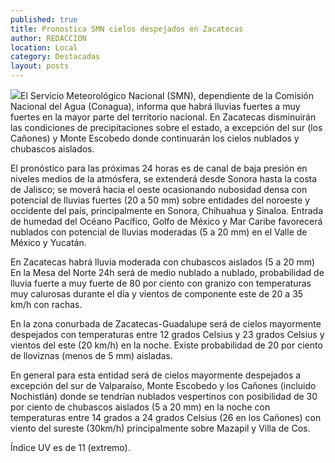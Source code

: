 ```yaml
---
published: true
title: Pronostica SMN cielos despejados en Zacatecas
author: REDACCION
location: Local
category: Destacadas
layout: posts
---
```


![](http://i.imgur.com/OIBeGj5m.jpg)El Servicio Meteorológico Nacional (SMN), dependiente de la Comisión Nacional del Agua (Conagua), informa que habrá lluvias fuertes a muy fuertes en la mayor parte del territorio nacional. En Zacatecas disminuirán las condiciones de precipitaciones sobre el estado, a excepción del sur (los Cañones) y Monte Escobedo donde continuarán los cielos nublados y chubascos aislados.

El pronóstico para las próximas 24 horas es de canal de baja presión en niveles medios de la atmósfera, se extenderá desde Sonora hasta la costa de Jalisco; se moverá hacia el oeste ocasionando nubosidad densa con potencial de lluvias fuertes (20 a 50 mm) sobre entidades del noroeste y occidente del país, principalmente en Sonora, Chihuahua y Sinaloa. Entrada de humedad del Océano Pacífico, Golfo de México y Mar Caribe favorecerá nublados con potencial de lluvias moderadas (5 a 20 mm) en el Valle de México y  Yucatán. 

En Zacatecas habrá lluvia moderada con chubascos aislados (5 a 20 mm)  
En la Mesa del Norte 24h será de medio nublado a nublado, probabilidad de lluvia fuerte a muy fuerte de 80 por ciento con granizo con temperaturas muy calurosas durante el día y vientos de componente este de 20 a 35 km/h con rachas. 

En la zona conurbada de Zacatecas-Guadalupe será de cielos mayormente despejados con temperaturas entre 12 grados Celsius y 23 grados Celsius y vientos del este (20 km/h) en la noche.  Existe probabilidad de 20 por ciento de lloviznas (menos de 5 mm) aisladas. 

En general para esta entidad será de cielos mayormente despejados a excepción del sur de Valparaíso, Monte Escobedo y los Cañones (incluido Nochistlán) donde se tendrían nublados vespertinos con posibilidad de 30 por ciento de chubascos aislados (5 a 20 mm) en la noche con temperaturas entre 14 grados a 24 grados Celsius (26 en los Cañones) con viento del sureste (30km/h) principalmente  sobre Mazapil y Villa de Cos. 

Índice UV  es de  11 (extremo). 

